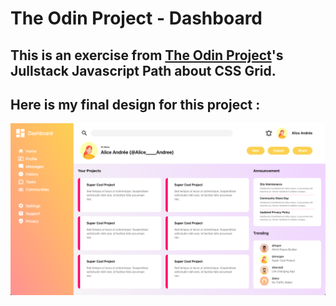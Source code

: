 # The Odin Project - Dashboard

## This is an exercise from [The Odin Project](https://www.theodinproject.com/)'s Jullstack Javascript Path about CSS Grid.

## Here is my final design for this project :

![image01](https://github.com/AliceAndree/odin-dashboard/blob/2004aca469cd32984412c07f6dc4800a90cbc6f2/assets/dashboard-design.png)
